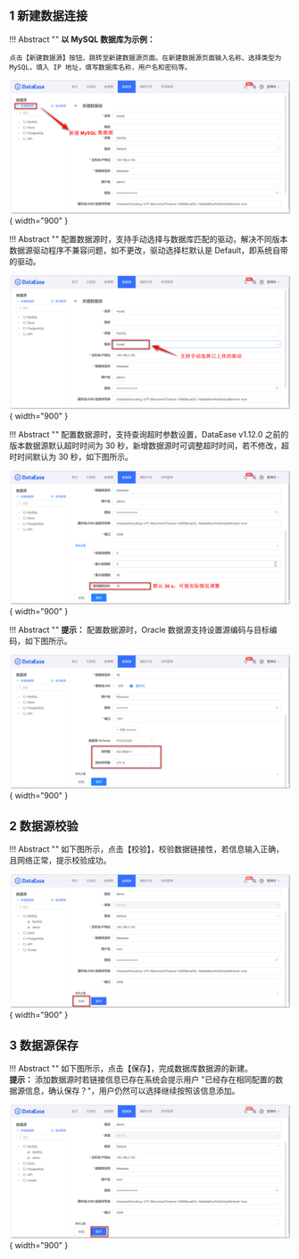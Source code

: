 ## 1 新建数据连接

!!! Abstract ""
    **以 MySQL 数据库为示例：**

    点击【新建数据源】按钮，跳转至新建数据源页面。在新建数据源页面输入名称、选择类型为 MySQL，填入 IP 地址，填写数据库名称，用户名和密码等。
 
![新建数据连接](../img/datasource_configuration/新增.png){ width="900" }

!!! Abstract ""
    配置数据源时，支持手动选择与数据库匹配的驱动，解决不同版本数据源驱动程序不兼容问题，如不更改，驱动选择栏默认是 Default，即系统自带的驱动。

![选择驱动](../img/datasource_configuration/选择驱动.png){ width="900" }

!!! Abstract ""
    配置数据源时，支持查询超时参数设置，DataEase v1.12.0 之前的版本数据源默认超时时间为 30 秒，新增数据源时可调整超时时间，若不修改，超时时间默认为 30 秒，如下图所示。

![超时时间](../img/datasource_configuration/超时时间.png){ width="900" }

!!! Abstract ""
    **提示：** 配置数据源时，Oracle 数据源支持设置源编码与目标编码，如下图所示。

![选择字符集](../img/datasource_configuration/选择字符集.png){ width="900" }

## 2 数据源校验

!!! Abstract ""
    如下图所示，点击【校验】，校验数据链接性，若信息输入正确，且网络正常，提示校验成功。

![编辑数据连接](../img/datasource_configuration/校验.png){ width="900" }

## 3 数据源保存

!!! Abstract ""
    如下图所示，点击【保存】，完成数据库数据源的新建。  
    **提示：** 添加数据源时若链接信息已存在系统会提示用户 "已经存在相同配置的数据源信息，确认保存？"，用户仍然可以选择继续按照该信息添加。

![数据库数据源保存](../img/datasource_configuration/数据库数据源保存.png){ width="900" }
